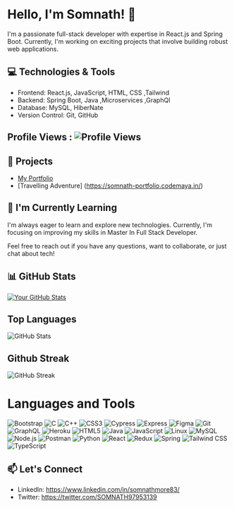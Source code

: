 # Hello, I'm Somnath! 👋

I'm a passionate full-stack developer with expertise in React.js and Spring Boot. Currently, I'm working on exciting projects that involve building robust web applications.

## 💻 Technologies & Tools

- Frontend: React.js, JavaScript, HTML, CSS ,Tailwind
- Backend: Spring Boot, Java ,Microservices ,GraphQl
- Database: MySQL, HiberNate
- Version Control: Git, GitHub

## Profile Views : ![Profile Views](https://profile-counter.glitch.me/somnath-more/count.svg)

## 🚀 Projects

- [My Portfolio](https://somnath-portfolio.codemaya.in/)
- [Travelling Adventure] (https://somnath-portfolio.codemaya.in/)

## 🌱 I'm Currently Learning

I'm always eager to learn and explore new technologies. Currently, I'm focusing on improving my skills in Master In Full Stack Developer.


Feel free to reach out if you have any questions, want to collaborate, or just chat about tech!

## 📊 GitHub Stats

[![Your GitHub Stats](https://github-readme-stats.vercel.app/api?username=somnath-more&count_private=true&show_icons=true&theme=radical)](https://github.com/somnath-more/github-readme-stats)

## Top Languages
![GitHub Stats](https://github-readme-stats.vercel.app/api/top-langs/?username=somnath-more&layout=compact)

## Github Streak
![GitHub Streak](https://github-readme-streak-stats.herokuapp.com/?user=somnath-more)



# Languages and Tools
![Bootstrap](https://img.shields.io/badge/Bootstrap-563D7C?style=flat-square&logo=bootstrap&logoColor=white)
![C](https://img.shields.io/badge/C-A8B9CC?style=flat-square&logo=c&logoColor=black)
![C++](https://img.shields.io/badge/C++-00599C?style=flat-square&logo=c%2B%2B&logoColor=white)
![CSS3](https://img.shields.io/badge/CSS3-1572B6?style=flat-square&logo=css3&logoColor=white)
![Cypress](https://img.shields.io/badge/Cypress-17202C?style=flat-square&logo=cypress&logoColor=white)
![Express](https://img.shields.io/badge/Express-000000?style=flat-square&logo=express&logoColor=white)
![Figma](https://img.shields.io/badge/Figma-F24E1E?style=flat-square&logo=figma&logoColor=white)
![Git](https://img.shields.io/badge/Git-F05032?style=flat-square&logo=git&logoColor=white)
![GraphQL](https://img.shields.io/badge/GraphQL-E10098?style=flat-square&logo=graphql&logoColor=white)
![Heroku](https://img.shields.io/badge/Heroku-430098?style=flat-square&logo=heroku&logoColor=white)
![HTML5](https://img.shields.io/badge/HTML5-E34F26?style=flat-square&logo=html5&logoColor=white)
![Java](https://img.shields.io/badge/Java-007396?style=flat-square&logo=java&logoColor=white)
![JavaScript](https://img.shields.io/badge/JavaScript-F7DF1E?style=flat-square&logo=javascript&logoColor=black)
![Linux](https://img.shields.io/badge/Linux-FCC624?style=flat-square&logo=linux&logoColor=black)
![MySQL](https://img.shields.io/badge/MySQL-4479A1?style=flat-square&logo=mysql&logoColor=white)
![Node.js](https://img.shields.io/badge/Node.js-339933?style=flat-square&logo=node.js&logoColor=white)
![Postman](https://img.shields.io/badge/Postman-FF6C37?style=flat-square&logo=postman&logoColor=white)
![Python](https://img.shields.io/badge/Python-3776AB?style=flat-square&logo=python&logoColor=white)
![React](https://img.shields.io/badge/React-61DAFB?style=flat-square&logo=react&logoColor=white)
![Redux](https://img.shields.io/badge/Redux-764ABC?style=flat-square&logo=redux&logoColor=white)
![Spring](https://img.shields.io/badge/Spring-6DB33F?style=flat-square&logo=spring&logoColor=white)
![Tailwind CSS](https://img.shields.io/badge/Tailwind%20CSS-38B2AC?style=flat-square&logo=tailwind-css&logoColor=white)
![TypeScript](https://img.shields.io/badge/TypeScript-3178C6?style=flat-square&logo=typescript&logoColor=white)


## 📫 Let's Connect

- LinkedIn: https://www.linkedin.com/in/somnathmore83/
- Twitter: https://twitter.com/SOMNATH97953139

